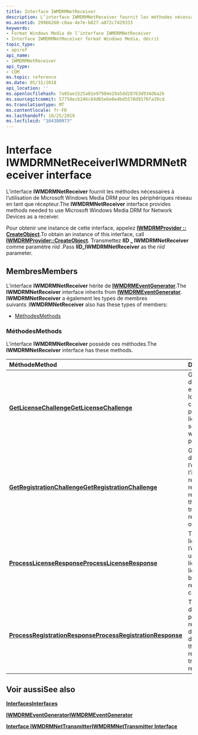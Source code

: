 ```yaml
---
title: Interface IWMDRMNetReceiver
description: L’interface IWMDRMNetReceiver fournit les méthodes nécessaires à l’utilisation de Microsoft Windows Media DRM pour les périphériques réseau en tant que récepteur. Pour obtenir une instance de cette interface, appelez IWMDRMProvider CreateObject. Transmettez IID \_ IWMDRMNetReceiver comme paramètre riid.
ms.assetid: 29966260-c0aa-4e7e-b827-a872c7429333
keywords:
- Format Windows Media de l’interface IWMDRMNetReceiver
- Interface IWMDRMNetReceiver format Windows Media, décrit
topic_type:
- apiref
api_name:
- IWMDRMNetReceiver
api_type:
- COM
ms.topic: reference
ms.date: 05/31/2018
api_location: ''
ms.openlocfilehash: 7a85ae1525a81e97984e29a5dd28763d934dba2b
ms.sourcegitcommit: 57758ecb246c84d65e6e0e4bd5570d9176fa39cd
ms.translationtype: MT
ms.contentlocale: fr-FR
ms.lasthandoff: 10/25/2019
ms.locfileid: "104380973"
---
```

# <a name="iwmdrmnetreceiver-interface"></a><span data-ttu-id="281e1-106">Interface IWMDRMNetReceiver</span><span class="sxs-lookup"><span data-stu-id="281e1-106">IWMDRMNetReceiver interface</span></span>

<span data-ttu-id="281e1-107">L’interface **IWMDRMNetReceiver** fournit les méthodes nécessaires à l’utilisation de Microsoft Windows Media DRM pour les périphériques réseau en tant que récepteur.</span><span class="sxs-lookup"><span data-stu-id="281e1-107">The **IWMDRMNetReceiver** interface provides methods needed to use Microsoft Windows Media DRM for Network Devices as a receiver.</span></span>

<span data-ttu-id="281e1-108">Pour obtenir une instance de cette interface, appelez [**IWMDRMProvider :: CreateObject**](iwmdrmprovider-createobject.md).</span><span class="sxs-lookup"><span data-stu-id="281e1-108">To obtain an instance of this interface, call [**IWMDRMProvider::CreateObject**](iwmdrmprovider-createobject.md).</span></span> <span data-ttu-id="281e1-109">Transmettez **IID \_ IWMDRMNetReceiver** comme paramètre *riid* .</span><span class="sxs-lookup"><span data-stu-id="281e1-109">Pass **IID\_IWMDRMNetReceiver** as the *riid* parameter.</span></span>

## <a name="members"></a><span data-ttu-id="281e1-110">Membres</span><span class="sxs-lookup"><span data-stu-id="281e1-110">Members</span></span>

<span data-ttu-id="281e1-111">L’interface **IWMDRMNetReceiver** hérite de [**IWMDRMEventGenerator**](iwmdrmeventgenerator.md).</span><span class="sxs-lookup"><span data-stu-id="281e1-111">The **IWMDRMNetReceiver** interface inherits from [**IWMDRMEventGenerator**](iwmdrmeventgenerator.md).</span></span> <span data-ttu-id="281e1-112">**IWMDRMNetReceiver** a également les types de membres suivants :</span><span class="sxs-lookup"><span data-stu-id="281e1-112">**IWMDRMNetReceiver** also has these types of members:</span></span>

-   [<span data-ttu-id="281e1-113">Méthodes</span><span class="sxs-lookup"><span data-stu-id="281e1-113">Methods</span></span>](#methods)

### <a name="methods"></a><span data-ttu-id="281e1-114">Méthodes</span><span class="sxs-lookup"><span data-stu-id="281e1-114">Methods</span></span>

<span data-ttu-id="281e1-115">L’interface **IWMDRMNetReceiver** possède ces méthodes.</span><span class="sxs-lookup"><span data-stu-id="281e1-115">The **IWMDRMNetReceiver** interface has these methods.</span></span>



| <span data-ttu-id="281e1-116">Méthode</span><span class="sxs-lookup"><span data-stu-id="281e1-116">Method</span></span>                                                                               | <span data-ttu-id="281e1-117">Description</span><span class="sxs-lookup"><span data-stu-id="281e1-117">Description</span></span>                                                                                                                     |
|:-------------------------------------------------------------------------------------|:--------------------------------------------------------------------------------------------------------------------------------|
| [<span data-ttu-id="281e1-118">**GetLicenseChallenge**</span><span class="sxs-lookup"><span data-stu-id="281e1-118">**GetLicenseChallenge**</span></span>](iwmdrmnetreceiver-getlicensechallenge.md)                 | <span data-ttu-id="281e1-119">Génère une demande de licence qui est envoyée à l’émetteur lors de la demande de contenu protégé.</span><span class="sxs-lookup"><span data-stu-id="281e1-119">Generates a license challenge that is sent to the transmitter when requesting protected content.</span></span><br/>                     |
| [<span data-ttu-id="281e1-120">**GetRegistrationChallenge**</span><span class="sxs-lookup"><span data-stu-id="281e1-120">**GetRegistrationChallenge**</span></span>](iwmdrmnetreceiver-getregistrationchallenge.md)       | <span data-ttu-id="281e1-121">Génère une demande d’inscription envoyée à l’émetteur lors de l’inscription ou de la revalidation du récepteur.</span><span class="sxs-lookup"><span data-stu-id="281e1-121">Generates a registration challenge that is sent to the transmitter when the receiver is registering or revalidating.</span></span><br/> |
| [<span data-ttu-id="281e1-122">**ProcessLicenseResponse**</span><span class="sxs-lookup"><span data-stu-id="281e1-122">**ProcessLicenseResponse**</span></span>](iwmdrmnetreceiver-processlicenseresponse.md)           | <span data-ttu-id="281e1-123">Traite la réponse de licence envoyée par l’émetteur en réponse à une demande de licence.</span><span class="sxs-lookup"><span data-stu-id="281e1-123">Processes the license response sent by the transmitter in reply to a license challenge.</span></span><br/>                              |
| [<span data-ttu-id="281e1-124">**ProcessRegistrationResponse**</span><span class="sxs-lookup"><span data-stu-id="281e1-124">**ProcessRegistrationResponse**</span></span>](iwmdrmnetreceiver-processregistrationresponse.md) | <span data-ttu-id="281e1-125">Traite la réponse d’inscription envoyée par l’émetteur en réponse à une demande d’inscription.</span><span class="sxs-lookup"><span data-stu-id="281e1-125">Processes the registration response sent by the transmitter in reply to a registration challenge.</span></span><br/>                    |



 

## <a name="see-also"></a><span data-ttu-id="281e1-126">Voir aussi</span><span class="sxs-lookup"><span data-stu-id="281e1-126">See also</span></span>

<dl> <dt>

[<span data-ttu-id="281e1-127">**Interfaces**</span><span class="sxs-lookup"><span data-stu-id="281e1-127">**Interfaces**</span></span>](drm-interfaces.md)
</dt> <dt>

[<span data-ttu-id="281e1-128">**IWMDRMEventGenerator**</span><span class="sxs-lookup"><span data-stu-id="281e1-128">**IWMDRMEventGenerator**</span></span>](iwmdrmeventgenerator.md)
</dt> <dt>

[<span data-ttu-id="281e1-129">**Interface IWMDRMNetTransmitter**</span><span class="sxs-lookup"><span data-stu-id="281e1-129">**IWMDRMNetTransmitter Interface**</span></span>](iwmdrmnettransmitter.md)
</dt> </dl>

 

 





